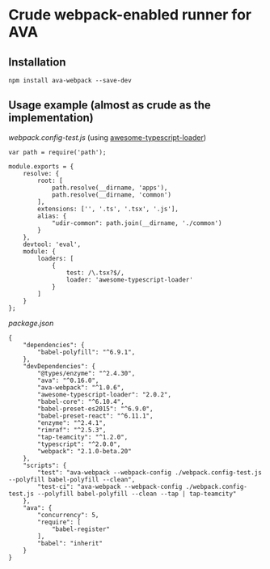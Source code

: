 # Crude webpack-enabled runner for AVA

## Installation

```
npm install ava-webpack --save-dev
```

## Usage example (almost as crude as the implementation)

*webpack.config-test.js* (using [awesome-typescript-loader](https://github.com/s-panferov/awesome-typescript-loader))

```
var path = require('path');

module.exports = {
	resolve: {
		root: [
			path.resolve(__dirname, 'apps'),
			path.resolve(__dirname, 'common')
		],
		extensions: ['', '.ts', '.tsx', '.js'],
		alias: {
			"udir-common": path.join(__dirname, './common')
		}
	},
	devtool: 'eval',
	module: {
		loaders: [
			{
				test: /\.tsx?$/,
				loader: 'awesome-typescript-loader'
			}
		]
	}
};

```

*package.json*

```
{
	"dependencies": {
		"babel-polyfill": "^6.9.1",
	},
	"devDependencies": {
		"@types/enzyme": "^2.4.30",
		"ava": "^0.16.0",
		"ava-webpack": "^1.0.6",
		"awesome-typescript-loader": "2.0.2",
		"babel-core": "^6.10.4",
		"babel-preset-es2015": "^6.9.0",
		"babel-preset-react": "^6.11.1",
		"enzyme": "^2.4.1",
		"rimraf": "^2.5.3",
		"tap-teamcity": "^1.2.0",
		"typescript": "^2.0.0",
		"webpack": "2.1.0-beta.20"
	},
	"scripts": {
		"test": "ava-webpack --webpack-config ./webpack.config-test.js --polyfill babel-polyfill --clean",
		"test-ci": "ava-webpack --webpack-config ./webpack.config-test.js --polyfill babel-polyfill --clean --tap | tap-teamcity"
	},
	"ava": {
		"concurrency": 5,
		"require": [
			"babel-register"
		],
		"babel": "inherit"
	}
}

```
